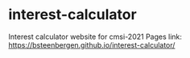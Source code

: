 # interest-calculator
Interest calculator website for cmsi-2021
Pages link: https://bsteenbergen.github.io/interest-calculator/

